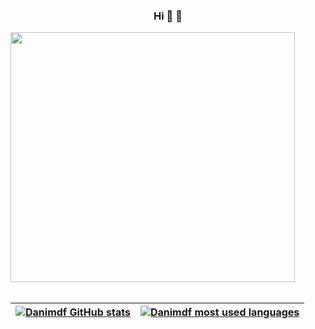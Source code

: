 ### <div align="center"> Hi :cherry_blossom: :milky_way: </div> 


<div class="container">
    <img src="https://user-images.githubusercontent.com/63557097/126560731-e8119f1f-f4d7-4969-83a5-36855d683708.png" width="95%" height="400" />
</div>

<br>

| [![Danimdf GitHub stats](https://github-readme-stats.vercel.app/api?username=Danimdf&count_private=true&show_icons=true&hide=issues&hide_border=true&theme=radical)](https://github.com/Danimdf?tab=repositories) | [![Danimdf most used languages](https://github-readme-stats.vercel.app/api/top-langs/?username=Danimdf&layout=compact&hide_border=true&theme=radical)](https://github.com/Danimdf?tab=repositories) |
|:-:|:-:|
